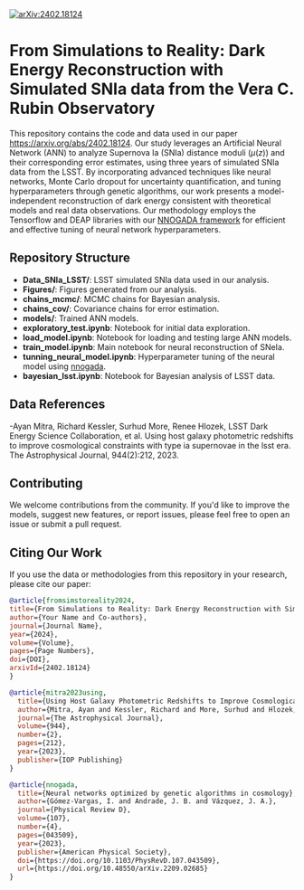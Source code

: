 <a href="https://arxiv.org/abs/2402.18124">
  <img src="https://img.shields.io/badge/arXiv-2402.18124-b31b1b.svg" alt="arXiv:2402.18124">
</a>

# From Simulations to Reality: Dark Energy Reconstruction with Simulated SNIa data from the Vera C. Rubin Observatory

This repository contains the code and data used in our paper https://arxiv.org/abs/2402.18124. Our study leverages an Artificial Neural Network (ANN) to analyze Supernova Ia (SNIa) distance moduli ($\mu(z)$) and their corresponding error estimates, using three years of simulated SNIa data from the LSST. By incorporating advanced techniques like neural networks, Monte Carlo dropout for uncertainty quantification, and tuning hyperparameters through genetic algorithms, our work presents a model-independent reconstruction of dark energy consistent with theoretical models and real data observations. Our methodology employs the Tensorflow and DEAP libraries with our [NNOGADA framework](https://github.com/igomezv/Nnogada) for efficient and effective tuning of neural network hyperparameters.


## Repository Structure

- **Data_SNIa_LSST/**: LSST simulated SNIa data used in our analysis.
- **Figures/**: Figures generated from our analysis.
- **chains_mcmc/**: MCMC chains for Bayesian analysis.
- **chains_cov/**: Covariance chains for error estimation.
- **models/**: Trained ANN models.
- **exploratory_test.ipynb**: Notebook for initial data exploration.
- **load_model.ipynb**: Notebook for loading and testing large ANN models.
- **train_model.ipynb**: Main notebook for neural reconstruction of SNeIa.
- **tunning_neural_model.ipynb**: Hyperparameter tuning of the neural model using [nnogada](https://github.com/igomezv/nnogada).
- **bayesian_lsst.ipynb**: Notebook for Bayesian analysis of LSST data.

  
## Data References
  -Ayan Mitra, Richard Kessler, Surhud More, Renee Hlozek, LSST Dark Energy Science Collaboration, et al. Using host galaxy photometric redshifts to improve cosmological constraints with type ia supernovae in the lsst era. The Astrophysical Journal, 944(2):212, 2023.


## Contributing

We welcome contributions from the community. If you'd like to improve the models, suggest new features, or report issues, please feel free to open an issue or submit a pull request.


## Citing Our Work

If you use the data or methodologies from this repository in your research, please cite our paper:

```bibtex
@article{fromsimstoreality2024,
title={From Simulations to Reality: Dark Energy Reconstruction with Simulated SNIa data from the Vera C. Rubin Observatory},
author={Your Name and Co-authors},
journal={Journal Name},
year={2024},
volume={Volume},
pages={Page Numbers},
doi={DOI},
arxivId={2402.18124}
}
```

```bibtex
@article{mitra2023using,
  title={Using Host Galaxy Photometric Redshifts to Improve Cosmological Constraints with Type Ia Supernovae in the LSST Era},
  author={Mitra, Ayan and Kessler, Richard and More, Surhud and Hlozek, Renee and LSST Dark Energy Science Collaboration and others},
  journal={The Astrophysical Journal},
  volume={944},
  number={2},
  pages={212},
  year={2023},
  publisher={IOP Publishing}
}
```


```bibtex
@article{nnogada,
  title={Neural networks optimized by genetic algorithms in cosmology},
  author={Gómez-Vargas, I. and Andrade, J. B. and Vázquez, J. A.},
  journal={Physical Review D},
  volume={107},
  number={4},
  pages={043509},
  year={2023},
  publisher={American Physical Society},
  doi={https://doi.org/10.1103/PhysRevD.107.043509},
  url={https://doi.org/10.48550/arXiv.2209.02685}
}
```
